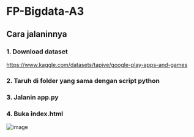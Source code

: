 # FP-Bigdata-A3

## Cara jalaninnya
### 1. Download dataset
https://www.kaggle.com/datasets/tapive/google-play-apps-and-games
### 2. Taruh di folder yang sama dengan script python
### 3. Jalanin app.py
### 4. Buka index.html
![image](https://github.com/user-attachments/assets/84e30298-b934-45fe-833b-ec5b38d698c5)

